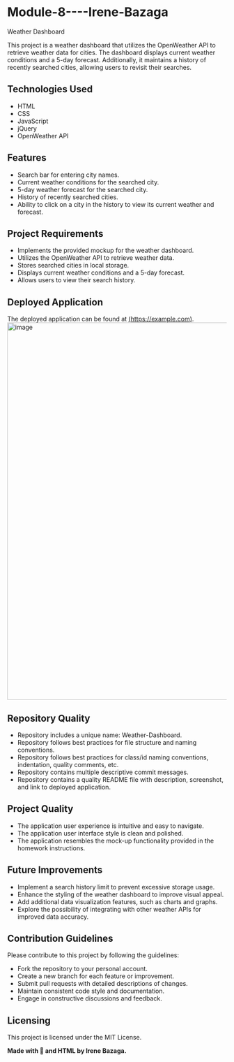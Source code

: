 # Module-8----Irene-Bazaga
Weather Dashboard

This project is a weather dashboard that utilizes the OpenWeather API to retrieve weather data for cities. The dashboard displays current weather conditions and a 5-day forecast. Additionally, it maintains a history of recently searched cities, allowing users to revisit their searches.

## Technologies Used
- HTML
- CSS
- JavaScript
- jQuery
- OpenWeather API

## Features
- Search bar for entering city names.
- Current weather conditions for the searched city.
- 5-day weather forecast for the searched city.
- History of recently searched cities.
- Ability to click on a city in the history to view its current weather and forecast.

## Project Requirements
- Implements the provided mockup for the weather dashboard.
- Utilizes the OpenWeather API to retrieve weather data.
- Stores searched cities in local storage.
- Displays current weather conditions and a 5-day forecast.
- Allows users to view their search history.

## Deployed Application
The deployed application can be found at [(https://example.com)](https://irebm2.github.io/Module-8----Irene-Bazaga/).
<img width="864" alt="image" src="https://github.com/irebm2/Module-8----Irene-Bazaga/assets/146390674/eb14ef3f-e15d-44c0-8b9d-7ce5380e4b75">


## Repository Quality
- Repository includes a unique name: Weather-Dashboard.
- Repository follows best practices for file structure and naming conventions.
- Repository follows best practices for class/id naming conventions, indentation, quality comments, etc.
- Repository contains multiple descriptive commit messages.
- Repository contains a quality README file with description, screenshot, and link to deployed application.

## Project Quality
- The application user experience is intuitive and easy to navigate.
- The application user interface style is clean and polished.
- The application resembles the mock-up functionality provided in the homework instructions.

## Future Improvements
- Implement a search history limit to prevent excessive storage usage.
- Enhance the styling of the weather dashboard to improve visual appeal.
- Add additional data visualization features, such as charts and graphs.
- Explore the possibility of integrating with other weather APIs for improved data accuracy.

## Contribution Guidelines
Please contribute to this project by following the guidelines:
- Fork the repository to your personal account.
- Create a new branch for each feature or improvement.
- Submit pull requests with detailed descriptions of changes.
- Maintain consistent code style and documentation.
- Engage in constructive discussions and feedback.

## Licensing
This project is licensed under the MIT License.

**Made with 💖 and HTML by Irene Bazaga.**
